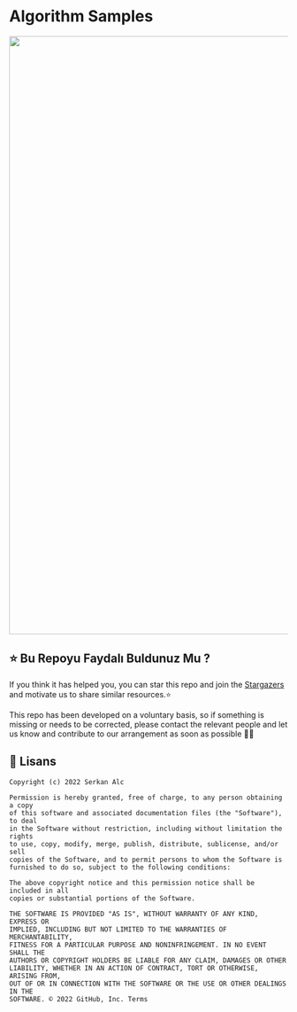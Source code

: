 # Algorithm Samples

<img src="https://i.pinimg.com/originals/b2/b0/2f/b2b02f3b94075334edb07f8e6f8c0d11.gif" width='1080' /> 


## ⭐ Bu Repoyu Faydalı Buldunuz Mu ?

If you think it has helped you, you can star this repo and join the [Stargazers](https://github.com/zeynep-duyenli/Algorithm-Samples/stargazers) and motivate us to share similar resources.⭐

This repo has been developed on a voluntary basis, so if something is missing or needs to be corrected, please contact the relevant people and let us know and contribute to our arrangement as soon as possible 👍🏻

## 🧾 Lisans

```
Copyright (c) 2022 Serkan Alc

Permission is hereby granted, free of charge, to any person obtaining a copy
of this software and associated documentation files (the "Software"), to deal
in the Software without restriction, including without limitation the rights
to use, copy, modify, merge, publish, distribute, sublicense, and/or sell
copies of the Software, and to permit persons to whom the Software is
furnished to do so, subject to the following conditions:

The above copyright notice and this permission notice shall be included in all
copies or substantial portions of the Software.

THE SOFTWARE IS PROVIDED "AS IS", WITHOUT WARRANTY OF ANY KIND, EXPRESS OR
IMPLIED, INCLUDING BUT NOT LIMITED TO THE WARRANTIES OF MERCHANTABILITY,
FITNESS FOR A PARTICULAR PURPOSE AND NONINFRINGEMENT. IN NO EVENT SHALL THE
AUTHORS OR COPYRIGHT HOLDERS BE LIABLE FOR ANY CLAIM, DAMAGES OR OTHER
LIABILITY, WHETHER IN AN ACTION OF CONTRACT, TORT OR OTHERWISE, ARISING FROM,
OUT OF OR IN CONNECTION WITH THE SOFTWARE OR THE USE OR OTHER DEALINGS IN THE
SOFTWARE. © 2022 GitHub, Inc. Terms


```
